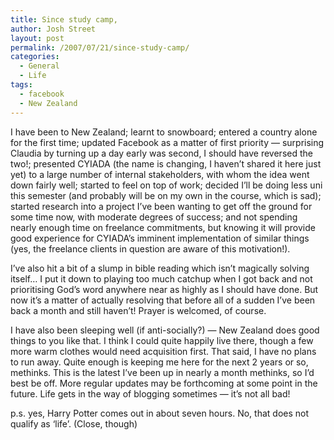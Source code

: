 ```yaml
---
title: Since study camp,
author: Josh Street
layout: post
permalink: /2007/07/21/since-study-camp/
categories:
  - General
  - Life
tags:
  - facebook
  - New Zealand
---
```

I have been to New Zealand; learnt to snowboard; entered a country alone for the first time; updated Facebook as a matter of first priority &#8212; surprising Claudia by turning up a day early was second, I should have reversed the two!; presented CYIADA (the name is changing, I haven&#8217;t shared it here just yet) to a large number of internal stakeholders, with whom the idea went down fairly well; started to feel on top of work; decided I&#8217;ll be doing less uni this semester (and probably will be on my own in the course, which is sad); started research into a project I&#8217;ve been wanting to get off the ground for some time now, with moderate degrees of success; and not spending nearly enough time on freelance commitments, but knowing it will provide good experience for CYIADA&#8217;s imminent implementation of similar things (yes, the freelance clients in question are aware of this motivation!).

I&#8217;ve also hit a bit of a slump in bible reading which isn&#8217;t magically solving itself&#8230; I put it down to playing too much catchup when I got back and not prioritising God&#8217;s word anywhere near as highly as I should have done. But now it&#8217;s a matter of actually resolving that before all of a sudden I&#8217;ve been back a month and still haven&#8217;t! Prayer is welcomed, of course.

I have also been sleeping well (if anti-socially?) &#8212; New Zealand does good things to you like that. I think I could quite happily live there, though a few more warm clothes would need acquisition first. That said, I have no plans to run away. Quite enough is keeping me here for the next 2 years or so, methinks. This is the latest I&#8217;ve been up in nearly a month methinks, so I&#8217;d best be off. More regular updates may be forthcoming at some point in the future. Life gets in the way of blogging sometimes &#8212; it&#8217;s not all bad!

p.s. yes, Harry Potter comes out in about seven hours. No, that does not qualify as &#8216;life&#8217;. (Close, though)